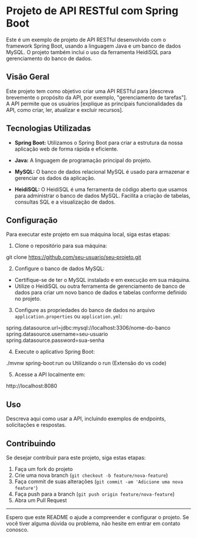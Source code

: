 # Projeto de API RESTful com Spring Boot

Este é um exemplo de projeto de API RESTful desenvolvido com o framework Spring Boot, usando a linguagem Java e um banco de dados MySQL. O projeto também inclui o uso da ferramenta HeidiSQL para gerenciamento do banco de dados.

## Visão Geral

Este projeto tem como objetivo criar uma API RESTful para [descreva brevemente o propósito da API, por exemplo, "gerenciamento de tarefas"]. A API permite que os usuários [explique as principais funcionalidades da API, como criar, ler, atualizar e excluir recursos].

## Tecnologias Utilizadas

- **Spring Boot:** Utilizamos o Spring Boot para criar a estrutura da nossa aplicação web de forma rápida e eficiente.

- **Java:** A linguagem de programação principal do projeto.

- **MySQL:** O banco de dados relacional MySQL é usado para armazenar e gerenciar os dados da aplicação.

- **HeidiSQL:** O HeidiSQL é uma ferramenta de código aberto que usamos para administrar o banco de dados MySQL. Facilita a criação de tabelas, consultas SQL e a visualização de dados.

## Configuração

Para executar este projeto em sua máquina local, siga estas etapas:

1. Clone o repositório para sua máquina:

git clone https://github.com/seu-usuario/seu-projeto.git

2. Configure o banco de dados MySQL:

- Certifique-se de ter o MySQL instalado e em execução em sua máquina.
- Utilize o HeidiSQL ou outra ferramenta de gerenciamento de banco de dados para criar um novo banco de dados e tabelas conforme definido no projeto.

3. Configure as propriedades do banco de dados no arquivo `application.properties` ou `application.yml`:

spring.datasource.url=jdbc:mysql://localhost:3306/nome-do-banco
spring.datasource.username=seu-usuario
spring.datasource.password=sua-senha



4. Execute o aplicativo Spring Boot:

./mvnw spring-boot:run
ou 
Utilizando o run (Extensão do vs code) 


5. Acesse a API localmente em:

http://localhost:8080


## Uso

Descreva aqui como usar a API, incluindo exemplos de endpoints, solicitações e respostas.

## Contribuindo

Se desejar contribuir para este projeto, siga estas etapas:

1. Faça um fork do projeto
2. Crie uma nova branch (`git checkout -b feature/nova-feature`)
3. Faça commit de suas alterações (`git commit -am 'Adicione uma nova feature'`)
4. Faça push para a branch (`git push origin feature/nova-feature`)
5. Abra um Pull Request


---

Espero que este README o ajude a compreender e configurar o projeto. Se você tiver alguma dúvida  ou problema, não hesite em entrar em contato conosco.
